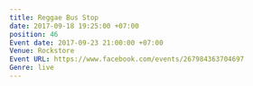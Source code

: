```yaml
---
title: Reggae Bus Stop
date: 2017-09-18 19:25:00 +07:00
position: 46
Event date: 2017-09-23 21:00:00 +07:00
Venue: Rockstore
Event URL: https://www.facebook.com/events/267984363704697
Genre: live
---
```


